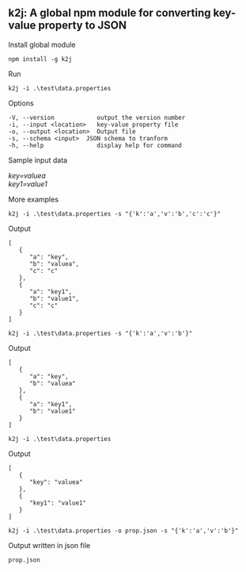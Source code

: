 ## k2j: A global npm module for converting key-value property to JSON

Install global module
```
npm install -g k2j
```

Run
```
k2j -i .\test\data.properties
```

Options
```
-V, --version            output the version number
-i, --input <location>   key-value property file  
-o, --output <location>  Output file
-s, --schema <input>  JSON schema to tranform  
-h, --help               display help for command

```

Sample input data

*key=valuea   
key1=value1*

More examples
```
k2j -i .\test\data.properties -s "{'k':'a','v':'b','c':'c'}"
```
Output
```
[
   {
      "a": "key",
      "b": "valuea",
      "c": "c"
   },
   {
      "a": "key1",
      "b": "value1",
      "c": "c"
   }
]
```
```
k2j -i .\test\data.properties -s "{'k':'a','v':'b'}"
```
Output
```
[
   {
      "a": "key",
      "b": "valuea"
   },
   {
      "a": "key1",
      "b": "value1"
   }
]
```
```
k2j -i .\test\data.properties
```
Output
```
[
   {
      "key": "valuea"
   },
   {
      "key1": "value1"
   }
]
```
```
k2j -i .\test\data.properties -o prop.json -s "{'k':'a','v':'b'}"
```
Output written in json file
```
prop.json
```